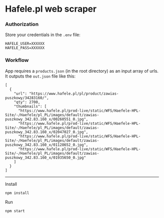 # Hafele.pl web scraper

### Authorization
Store your credentials in the `.env` file:
```
HAFELE_USER=XXXXXX
HAFELE_PASS=XXXXXX
```

### Workflow
App requires a `products.json` (in the root directory) as an input array of urls.
It outputs the `out.json` file like this:

```
[
  {
    "url": "https://www.hafele.pl/pl/product/zawias-puszkowy/34283160/",
    "qty": 2700,
    "thumbnails": [
      "https://www.hafele.pl/prod-live/static/WFS/Haefele-HPL-Site/-/Haefele/pl_PL/images/default/zawias-puszkowy_342.83.160_x/00260551_0.jpg",
      "https://www.hafele.pl/prod-live/static/WFS/Haefele-HPL-Site/-/Haefele/pl_PL/images/default/zawias-puszkowy_342.83.160_x/02047027_0.jpg",
      "https://www.hafele.pl/prod-live/static/WFS/Haefele-HPL-Site/-/Haefele/pl_PL/images/default/zawias-puszkowy_342.83.160_x/01128652_0.jpg",
      "https://www.hafele.pl/prod-live/static/WFS/Haefele-HPL-Site/-/Haefele/pl_PL/images/default/zawias-puszkowy_342.83.160_x/01935650_0.jpg"
    ]
  }
]
```

---

Install
```
npm install
```

Run
```
npm start
```
